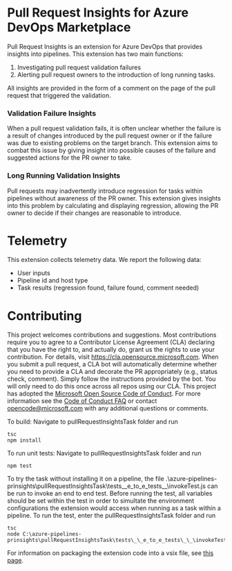 # Pull Request Insights for Azure DevOps Marketplace

Pull Request Insights is an extension for Azure DevOps that provides insights into pipelines.
This extension has two main functions:

1. Investigating pull request validation failures
2. Alerting pull request owners to the introduction of long running tasks.

All insights are provided in the form of a comment on the page of the pull request that triggered the validation.

### Validation Failure Insights

When a pull request validation fails, it is often unclear whether the failure is a result of changes introduced by the pull request
owner or if the failure was due to existing problems on the target branch. This extension aims to combat this issue by giving insight
into possible causes of the failure and suggested actions for the PR owner to take.

### Long Running Validation Insights

Pull requests may inadvertently introduce regression for tasks within pipelines without awareness of the PR owner. This
extension gives insights into this problem by calculating and displaying regression, allowing the PR owner to decide
if their changes are reasonable to introduce.

# Telemetry

This extension collects telemetry data. We report the following data:

- User inputs
- Pipeline id and host type
- Task results (regression found, failure found, comment needed)

# Contributing

This project welcomes contributions and suggestions. Most contributions require you to agree to a
Contributor License Agreement (CLA) declaring that you have the right to, and actually do, grant us
the rights to use your contribution. For details, visit https://cla.opensource.microsoft.com.
When you submit a pull request, a CLA bot will automatically determine whether you need to provide
a CLA and decorate the PR appropriately (e.g., status check, comment). Simply follow the instructions
provided by the bot. You will only need to do this once across all repos using our CLA.
This project has adopted the [Microsoft Open Source Code of Conduct](https://opensource.microsoft.com/codeofconduct/).
For more information see the [Code of Conduct FAQ](https://opensource.microsoft.com/codeofconduct/faq/) or
contact [opencode@microsoft.com](mailto:opencode@microsoft.com) with any additional questions or comments.

To build:
Navigate to pullRequestInsightsTask folder and run

```
tsc
npm install
```

To run unit tests:
Navigate to pullRequestInsightsTask folder and run

```
npm test
```

To try the task without installing it on a pipeline, the file .\azure-pipelines-prinsights\pullRequestInsightsTask\tests\_\_e_to_e_tests\_\_\invokeTest.js
can be run to invoke an end to end test.
Before running the test, all variables should be set within the test in order to simultate the environment configurations the extension
would access when running as a task within a pipeline.
To run the test, enter the pullRequestInsightsTask folder and run

```
tsc
node C:\azure-pipelines-prinsights\pullRequestInsightsTask\tests\_\_e_to_e_tests\_\_\invokeTest.js
```

For information on packaging the extension code into a vsix file, see [this page](https://docs.microsoft.com/en-us/azure/devops/extend/develop/add-build-task?view=azure-devops#packageext).

####
